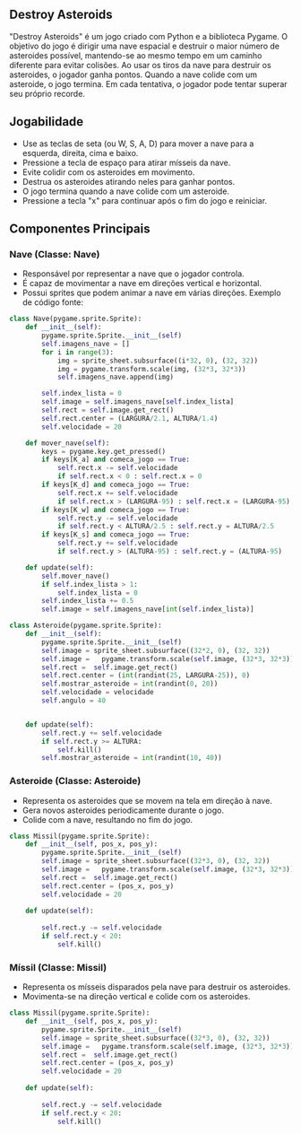 ## Destroy Asteroids 
"Destroy Asteroids" é um jogo criado com Python e a biblioteca Pygame. O objetivo do jogo é dirigir uma nave espacial e destruir o maior número de asteroides possível, mantendo-se ao mesmo tempo em um caminho diferente para evitar colisões. Ao usar os tiros da nave para destruir os asteroides, o jogador ganha pontos. Quando a nave colide com um asteroide, o jogo termina. Em cada tentativa, o jogador pode tentar superar seu próprio recorde.

## Jogabilidade

- Use as teclas de seta (ou W, S, A, D) para mover a nave para a esquerda, direita, cima e baixo.
- Pressione a tecla de espaço para atirar mísseis da nave.
- Evite colidir com os asteroides em movimento.
- Destrua os asteroides atirando neles para ganhar pontos.
- O jogo termina quando a nave colide com um asteroide.
- Pressione a tecla "x" para continuar após o fim do jogo e reiniciar.
## Componentes Principais
### Nave (Classe: Nave)
- Responsável por representar a nave que o jogador controla.
- É capaz de movimentar a nave em direções vertical e horizontal.
- Possui sprites que podem animar a nave em várias direções.
Exemplo de código fonte:
```python
class Nave(pygame.sprite.Sprite):
    def __init__(self):
        pygame.sprite.Sprite.__init__(self)
        self.imagens_nave = []
        for i in range(3):
            img = sprite_sheet.subsurface((i*32, 0), (32, 32))
            img = pygame.transform.scale(img, (32*3, 32*3))
            self.imagens_nave.append(img)

        self.index_lista = 0
        self.image = self.imagens_nave[self.index_lista]
        self.rect = self.image.get_rect()
        self.rect.center = (LARGURA/2.1, ALTURA/1.4)
        self.velocidade = 20

    def mover_nave(self):
        keys = pygame.key.get_pressed()
        if keys[K_a] and comeca_jogo == True:
            self.rect.x -= self.velocidade
            if self.rect.x < 0 : self.rect.x = 0
        if keys[K_d] and comeca_jogo == True:
            self.rect.x += self.velocidade
            if self.rect.x > (LARGURA-95) : self.rect.x = (LARGURA-95)
        if keys[K_w] and comeca_jogo == True:
            self.rect.y -= self.velocidade
            if self.rect.y < ALTURA/2.5 : self.rect.y = ALTURA/2.5
        if keys[K_s] and comeca_jogo == True:
            self.rect.y += self.velocidade
            if self.rect.y > (ALTURA-95) : self.rect.y = (ALTURA-95)

    def update(self):
        self.mover_nave()
        if self.index_lista > 1:
            self.index_lista = 0
        self.index_lista += 0.5
        self.image = self.imagens_nave[int(self.index_lista)]

class Asteroide(pygame.sprite.Sprite):
    def __init__(self):
        pygame.sprite.Sprite.__init__(self)
        self.image = sprite_sheet.subsurface((32*2, 0), (32, 32))
        self.image =   pygame.transform.scale(self.image, (32*3, 32*3))
        self.rect =  self.image.get_rect()
        self.rect.center = (int(randint(25, LARGURA-25)), 0)
        self.mostrar_asteroide = int(randint(0, 20))
        self.velocidade = velocidade
        self.angulo = 40


    def update(self):
        self.rect.y += self.velocidade
        if self.rect.y >= ALTURA:
            self.kill()
        self.mostrar_asteroide = int(randint(10, 40))

```
### Asteroide (Classe: Asteroide)

- Representa os asteroides que se movem na tela em direção à nave.
- Gera novos asteroides periodicamente durante o jogo.
- Colide com a nave, resultando no fim do jogo.
```python
class Missil(pygame.sprite.Sprite):
    def __init__(self, pos_x, pos_y):
        pygame.sprite.Sprite.__init__(self)
        self.image = sprite_sheet.subsurface((32*3, 0), (32, 32))
        self.image =   pygame.transform.scale(self.image, (32*3, 32*3))
        self.rect =  self.image.get_rect()
        self.rect.center = (pos_x, pos_y)
        self.velocidade = 20
    
    def update(self):
    
        self.rect.y -= self.velocidade
        if self.rect.y < 20:
            self.kill()
```
### Míssil (Classe: Missil)
- Representa os mísseis disparados pela nave para destruir os asteroides.
- Movimenta-se na direção vertical e colide com os asteroides.
```python
class Missil(pygame.sprite.Sprite):
    def __init__(self, pos_x, pos_y):
        pygame.sprite.Sprite.__init__(self)
        self.image = sprite_sheet.subsurface((32*3, 0), (32, 32))
        self.image =   pygame.transform.scale(self.image, (32*3, 32*3))
        self.rect =  self.image.get_rect()
        self.rect.center = (pos_x, pos_y)
        self.velocidade = 20
    
    def update(self):
    
        self.rect.y -= self.velocidade
        if self.rect.y < 20:
            self.kill()
```
